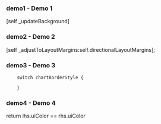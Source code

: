 ### demo1 - Demo 1
[self _updateBackground]

### demo2 - Demo 2
[self _adjustToLayoutMargins:self.directionalLayoutMargins];

### demo3 - Demo 3
        switch chartBorderStyle {
            
        }

### demo4 - Demo 4
return lhs.uiColor == rhs.uiColor
